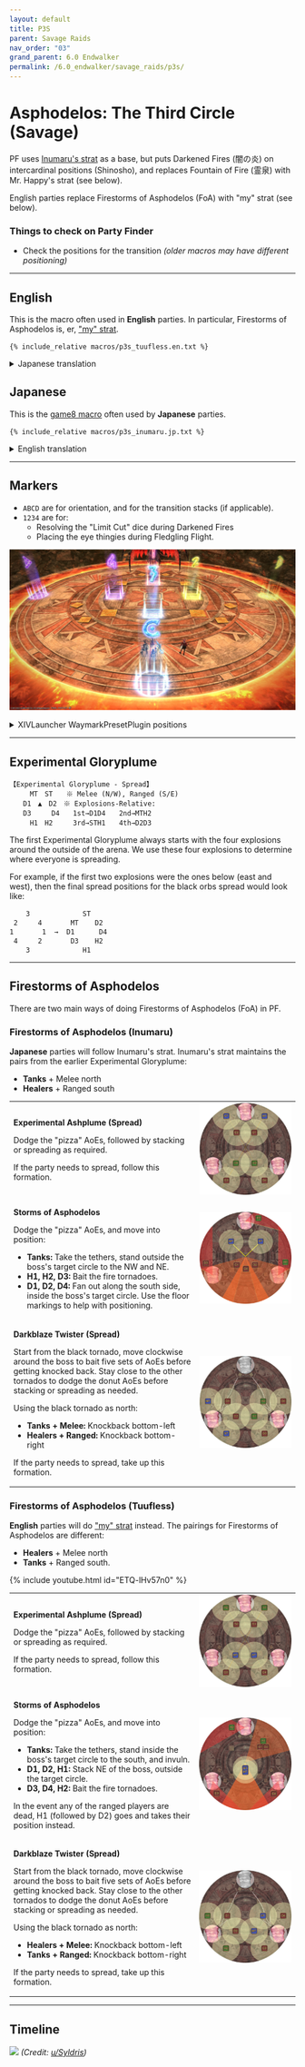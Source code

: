 ```yaml
---
layout: default
title: P3S
parent: Savage Raids
nav_order: "03"
grand_parent: 6.0 Endwalker
permalink: /6.0_endwalker/savage_raids/p3s/
---
```


# Asphodelos: The Third Circle (Savage)

PF uses [Inumaru's strat](https://youtu.be/BHMjrxpZb7k) as a base, but puts
Darkened Fires (闇の炎) on intercardinal positions (Shinosho), and replaces
Fountain of Fire (霊泉) with Mr. Happy's strat (see below).

English parties replace Firestorms of Asphodelos (FoA) with "my" strat (see below).

### Things to check on Party Finder

- Check the positions for the transition *(older macros may have different positioning)*

---

## English

This is the macro often used in **English** parties. In particular, Firestorms
of Asphodelos is, er, ["my" strat](#firestorms-of-asphodelos).

```
{% include_relative macros/p3s_tuufless.en.txt %}
```

<details markdown=block>
<summary>Japanese translation</summary>

```
{% include_relative macros/p3s_tuufless.jp.txt %}
```

</details>

## Japanese

This is the [game8 macro](https://game8.jp/ff14/421350) often used by
**Japanese** parties.

```
{% include_relative macros/p3s_inumaru.jp.txt %}
```

<details markdown=block>
<summary>English translation</summary>

```
{% include_relative macros/p3s_inumaru.en.txt %}
```

</details>

---

## Markers

- `ABCD` are for orientation, and for the transition stacks (if applicable).
- `1234` are for:
  - Resolving the "Limit Cut" dice during Darkened Fires
  - Placing the eye thingies during Fledgling Flight.

![](images/markers.jpg)

<details markdown=block>
<summary>XIVLauncher WaymarkPresetPlugin positions</summary>

```json
{
  "Name":"P3S",
  "MapID":807,
  "A":{"X":100.0,"Y":0.0,"Z":81.5,"ID":0,"Active":true},
  "B":{"X":118.5,"Y":0.0,"Z":100.0,"ID":1,"Active":true},
  "C":{"X":100.0,"Y":0.0,"Z":118.5,"ID":2,"Active":true},
  "D":{"X":81.5,"Y":0.0,"Z":100.0,"ID":3,"Active":true},
  "One":{"X":100.0,"Y":0.0,"Z":94.0,"ID":4,"Active":true},
  "Two":{"X":106.0,"Y":0.0,"Z":100.0,"ID":5,"Active":true},
  "Three":{"X":100.0,"Y":0.0,"Z":106.0,"ID":6,"Active":true},
  "Four":{"X":94.0,"Y":0.0,"Z":100.0,"ID":7,"Active":true}
}
```

</details>

---

## Experimental Gloryplume

```
【Experimental Gloryplume - Spread】
　　　MT　ST　　※ Melee (N/W), Ranged (S/E)
　　D1　▲　D2　※ Explosions-Relative:
　　D3　　　D4　　1st→D1D4　　2nd→MTH2
　　　H1　H2　　　3rd→STH1　　4th→D2D3
```

The first Experimental Gloryplume always starts with the four explosions around
the outside of the arena. We use these four explosions to determine where
everyone is spreading.

For example, if the first two explosions were the ones below (east and west),
then the final spread positions for the black orbs spread would look like:

```
    3             ST
 2     4       MT    D2
1       1  →  D1      D4
 4     2       D3    H2
    3             H1
```

---

## Firestorms of Asphodelos

There are two main ways of doing Firestorms of Asphodelos (FoA) in PF.

### Firestorms of Asphodelos (Inumaru)

**Japanese** parties will follow Inumaru's strat. Inumaru's strat maintains the
pairs from the earlier Experimental Gloryplume:

- **Tanks** + Melee north
- **Healers** + Ranged south

<table>
  <tr>
    <td><p><b>Experimental Ashplume (Spread)</b></p>
    <p>Dodge the "pizza" AoEs, followed by stacking or spreading as required.</p>
    <p>If the party needs to spread, follow this formation.</p></td>
    <td><img src="images/foa_inumaru_01.jpg"></td>
  </tr>
  <tr>
    <td><p><b>Storms of Asphodelos</b></p>
    <p>Dodge the "pizza" AoEs, and move into position:</p>
    <ul>
      <li><b>Tanks:</b> Take the tethers, stand outside the boss's target
      circle to the NW and NE.</li>
      <li><b>H1, H2, D3:</b> Bait the fire tornadoes.</li>
      <li><b>D1, D2, D4:</b> Fan out along the south side, inside the boss's
      target circle. Use the floor markings to help with positioning.</li>
      </ul>
    </td>
    <td><img src="images/foa_inumaru_02.jpg"></td>
  </tr>
  <tr>
    <td><p><b>Darkblaze Twister (Spread)</b></p>
    <p>Start from the black tornado, move clockwise around the boss to bait
    five sets of AoEs before getting knocked back. Stay close to the other
    tornados to dodge the donut AoEs before stacking or spreading as needed.</p>
    <p>Using the black tornado as north:</p>
    <ul>
      <li><b>Tanks + Melee:</b> Knockback bottom-left</li>
      <li><b>Healers + Ranged:</b> Knockback bottom-right</li>
    </ul>
    <p>If the party needs to spread, take up this formation.</p></td>
    <td><img src="images/foa_inumaru_03.jpg"></td>
  </tr>
</table>

### Firestorms of Asphodelos (Tuufless)

**English** parties will do ["my" strat](https://na.finalfantasyxiv.com/lodestone/character/10898230/blog/4933610/)
instead. The pairings for Firestorms of Asphodelos are different:

- **Healers** + Melee north
- **Tanks** + Ranged south.

{% include youtube.html id="ETQ-lHv57n0" %}

<table>
  <tr>
    <td><p><b>Experimental Ashplume (Spread)</b></p>
    <p>Dodge the "pizza" AoEs, followed by stacking or spreading as required.</p>
    <p>If the party needs to spread, follow this formation.</p></td>
    <td><img src="images/foa_tuufless_01.jpg"></td>
  </tr>
  <tr>
    <td><p><b>Storms of Asphodelos</b></p>
    <p>Dodge the "pizza" AoEs, and move into position:</p>
    <ul>
      <li><b>Tanks:</b> Take the tethers, stand inside the boss's target
      circle to the south, and invuln.</li>
      <li><b>D1, D2, H1:</b> Stack NE of the boss, outside the target circle.</li>
      <li><b>D3, D4, H2:</b> Bait the fire tornadoes.</li></ul>
      <p>In the event any of the ranged players are dead, H1 (followed by D2)
      goes and takes their position instead.</p>
    </td>
    <td><img src="images/foa_tuufless_02.jpg"></td>
  </tr>
  <tr>
    <td><p><b>Darkblaze Twister (Spread)</b></p>
    <p>Start from the black tornado, move clockwise around the boss to bait
    five sets of AoEs before getting knocked back. Stay close to the other
    tornados to dodge the donut AoEs before stacking or spreading as needed.</p>
    <p>Using the black tornado as north:</p>
    <ul>
      <li><b>Healers + Melee:</b> Knockback bottom-left</li>
      <li><b>Tanks + Ranged:</b> Knockback bottom-right</li>
    </ul>
    <p>If the party needs to spread, take up this formation.</p></td>
    <td><img src="images/foa_tuufless_03.jpg"></td>
  </tr>
</table>

---

## Timeline

![](https://preview.redd.it/zni62rkskmb81.png?width=3200&format=png&auto=webp&s=778db6ee45958802800f16e5f9c59bedcc5b3dd3)
*(Credit: [u/Syldris](https://www.reddit.com/r/ffxiv/comments/s3on6c/p3s_rotation_and_timeline/))*
